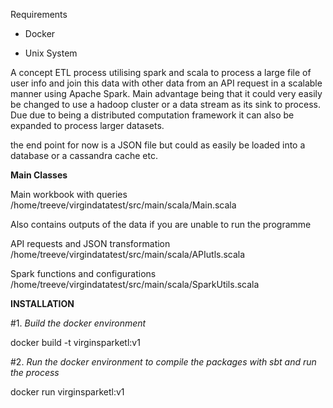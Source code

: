Requirements

- Docker

- Unix System

A concept ETL process utilising spark and scala to process a large file of user info
and join this data with other data from an API request in a scalable manner using Apache Spark. Main advantage being
that it could very easily be changed to use a hadoop cluster or a data stream as its sink to process. Due
due to being a distributed computation framework it can also be expanded to process larger datasets.

the end point for now is a JSON file but could as easily be loaded into a database or a cassandra cache etc.

**Main Classes**

Main workbook with queries
/home/treeve/virgindatatest/src/main/scala/Main.scala

Also contains outputs of the data if you are unable to run the programme

API requests and JSON transformation
/home/treeve/virgindatatest/src/main/scala/APIutls.scala

Spark functions and configurations
/home/treeve/virgindatatest/src/main/scala/SparkUtils.scala


**INSTALLATION**

#1.  *Build the docker environment*

docker build -t virginsparketl:v1

#2. *Run the docker environment to compile the packages with sbt and run the process*

docker run virginsparketl:v1

